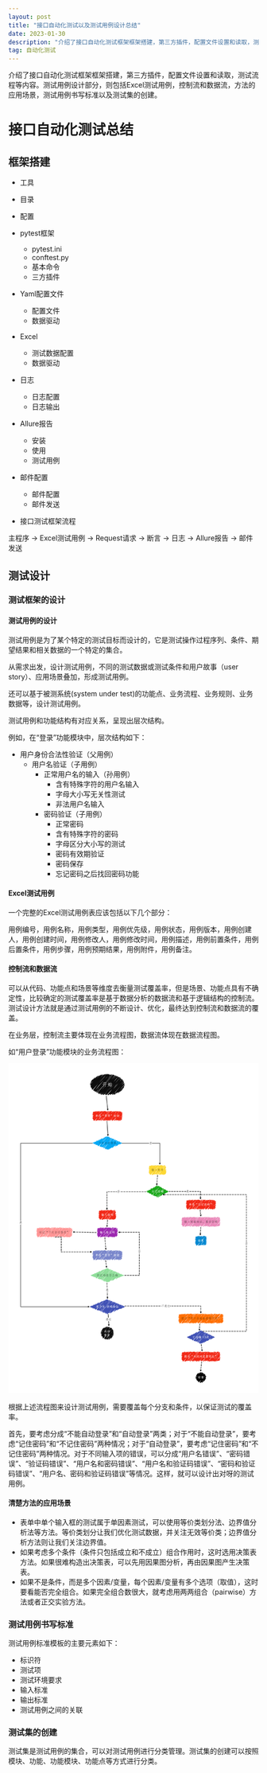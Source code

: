 ```yaml
---
layout: post
title: "接口自动化测试以及测试用例设计总结"
date: 2023-01-30
description: "介绍了接口自动化测试框架框架搭建，第三方插件，配置文件设置和读取，测试流程等内容。测试用例设计部分，则包括Excel测试用例，控制流和数据流，方法的应用场景，测试用例书写标准以及测试集的创建。"
tag: 自动化测试
---   
```


介绍了接口自动化测试框架框架搭建，第三方插件，配置文件设置和读取，测试流程等内容。测试用例设计部分，则包括Excel测试用例，控制流和数据流，方法的应用场景，测试用例书写标准以及测试集的创建。

# 接口自动化测试总结

## 框架搭建

* 工具
* 目录
* 配置
* pytest框架
  * pytest.ini
  * conftest.py
  * 基本命令
  * 三方插件

* Yaml配置文件
  * 配置文件
  * 数据驱动
* Excel
  * 测试数据配置
  * 数据驱动
* 日志
  * 日志配置
  * 日志输出
* Allure报告
  * 安装
  * 使用
  * 测试用例
* 邮件配置
  * 邮件配置
  * 邮件发送
* 接口测试框架流程

主程序 -> Excel测试用例 -> Request请求 -> 断言 -> 日志 -> Allure报告 -> 邮件发送

## 测试设计

### 测试框架的设计

#### 测试用例的设计

测试用例是为了某个特定的测试目标而设计的，它是测试操作过程序列、条件、期望结果和相关数据的一个特定的集合。

从需求出发，设计测试用例，不同的测试数据或测试条件和用户故事（user story）、应用场景叠加，形成测试用例。

还可以基于被测系统(system under test)的功能点、业务流程、业务规则、业务数据等，设计测试用例。

测试用例和功能结构有对应关系，呈现出层次结构。

例如，在“登录”功能模块中，层次结构如下：

* 用户身份合法性验证（父用例）
  * 用户名验证（子用例）
    * 正常用户名的输入（孙用例）
      * 含有特殊字符的用户名输入
      * 字母大小写无关性测试
      * 非法用户名输入
    * 密码验证（子用例）
      * 正常密码
      * 含有特殊字符的密码
      * 字母区分大小写的测试
      * 密码有效期验证
      * 密码保存
      * 忘记密码之后找回密码功能

#### Excel测试用例 

一个完整的Excel测试用例表应该包括以下几个部分：

用例编号，用例名称，用例类型，用例优先级，用例状态，用例版本，用例创建人，用例创建时间，用例修改人，用例修改时间，用例描述，用例前置条件，用例后置条件，用例步骤，用例预期结果，用例附件，用例备注。

#### 控制流和数据流

可以从代码、功能点和场景等维度去衡量测试覆盖率，但是场景、功能点具有不确定性，比较确定的测试覆盖率是基于数据分析的数据流和基于逻辑结构的控制流。测试设计方法就是通过测试用例的不断设计、优化，最终达到控制流和数据流的覆盖。

在业务层，控制流主要体现在业务流程图，数据流体现在数据流程图。

如“用户登录”功能模块的业务流程图：

!["用户登录"功能模块的业务流程图](/images/posts/2023-01-30-接口自动化测试总结/用户登录流程图2.png)

根据上述流程图来设计测试用例，需要覆盖每个分支和条件，以保证测试的覆盖率。

首先，要考虑分成“不能自动登录”和“自动登录”两类；对于“不能自动登录”，要考虑“记住密码”和“不记住密码”两种情况；对于“自动登录”，要考虑“记住密码”和“不记住密码”两种情况。对于不同输入项的错误，可以分成“用户名错误”、“密码错误”、“验证码错误”、“用户名和密码错误”、“用户名和验证码错误”、“密码和验证码错误”、“用户名、密码和验证码错误”等情况。这样，就可以设计出对呀的测试用例。

#### 清楚方法的应用场景

* 表单中单个输入框的测试属于单因素测试，可以使用等价类划分法、边界值分析法等方法。等价类划分让我们优化测试数据，并关注无效等价类；边界值分析方法则让我们关注边界值。
* 如果考虑多个条件（条件只包括成立和不成立）组合作用时，这时选用决策表方法。如果很难构造出决策表，可以先用因果图分析，再由因果图产生决策表。
* 如果不是条件，而是多个因素/变量，每个因素/变量有多个选项（取值），这时要看能否完全组合。如果完全组合数很大，就考虑用两两组合（pairwise）方法或者正交实验方法。

### 测试用例书写标准

测试用例标准模板的主要元素如下：

* 标识符
* 测试项
* 测试环境要求
* 输入标准
* 输出标准
* 测试用例之间的关联

### 测试集的创建

测试集是测试用例的集合，可以对测试用例进行分类管理。测试集的创建可以按照模块、功能、功能模块、功能点等方式进行分类。




